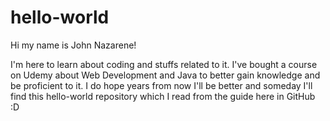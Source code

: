 # hello-world

Hi my name is John Nazarene!

I'm here to learn about coding and stuffs related to it. I've bought a course on Udemy about Web Development
and Java to better gain knowledge and be proficient to it. I do hope years from now I'll be better and someday I'll find this
hello-world repository which I read from the guide here in GitHub :D
